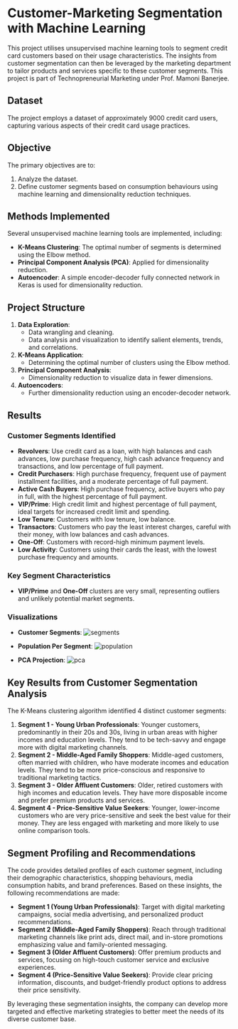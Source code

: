 
# Customer-Marketing Segmentation with Machine Learning

This project utilises unsupervised machine learning tools to segment credit card customers based on their usage characteristics. The insights from customer segmentation can then be leveraged by the marketing department to tailor products and services specific to these customer segments. This project is part of Technopreneurial Marketing under Prof. Mamoni Banerjee.

## Dataset
The project employs a dataset of approximately 9000 credit card users, capturing various aspects of their credit card usage practices.

## Objective
The primary objectives are to:
1. Analyze the dataset.
2. Define customer segments based on consumption behaviours using machine learning and dimensionality reduction techniques.

## Methods Implemented
Several unsupervised machine learning tools are implemented, including:
- **K-Means Clustering**: The optimal number of segments is determined using the Elbow method.
- **Principal Component Analysis (PCA)**: Applied for dimensionality reduction.
- **Autoencoder**: A simple encoder-decoder fully connected network in Keras is used for dimensionality reduction.

## Project Structure
1. **Data Exploration**:
   - Data wrangling and cleaning.
   - Data analysis and visualization to identify salient elements, trends, and correlations.
2. **K-Means Application**:
   - Determining the optimal number of clusters using the Elbow method.
3. **Principal Component Analysis**:
   - Dimensionality reduction to visualize data in fewer dimensions.
4. **Autoencoders**:
   - Further dimensionality reduction using an encoder-decoder network.

## Results
### Customer Segments Identified
- **Revolvers**: Use credit card as a loan, with high balances and cash advances, low purchase frequency, high cash advance frequency and transactions, and low percentage of full payment.
- **Credit Purchasers**: High purchase frequency, frequent use of payment installment facilities, and a moderate percentage of full payment.
- **Active Cash Buyers**: High purchase frequency, active buyers who pay in full, with the highest percentage of full payment.
- **VIP/Prime**: High credit limit and highest percentage of full payment, ideal targets for increased credit limit and spending.
- **Low Tenure**: Customers with low tenure, low balance.
- **Transactors**: Customers who pay the least interest charges, careful with their money, with low balances and cash advances.
- **One-Off**: Customers with record-high minimum payment levels.
- **Low Activity**: Customers using their cards the least, with the lowest purchase frequency and amounts.

### Key Segment Characteristics
- **VIP/Prime** and **One-Off** clusters are very small, representing outliers and unlikely potential market segments.

### Visualizations
- **Customer Segments**:
  ![segments](https://github.com/boonmo/Customer-Segmentation-Analysis-with-Targeted-Marketing/assets/133490509/ab87b72d-7ee9-43bd-a66f-99debcb052c3)

  
- **Population Per Segment**:
  ![population](https://github.com/boonmo/Customer-Segmentation-Analysis-with-Targeted-Marketing/assets/133490509/6f81e676-b3a4-49d2-a980-84dcd62184cc)

  
- **PCA Projection**:
  ![pca](https://github.com/boonmo/Customer-Segmentation-Analysis-with-Targeted-Marketing/assets/133490509/169302ed-2713-4fc6-92f6-64209db9ad95)


## Key Results from Customer Segmentation Analysis
The K-Means clustering algorithm identified 4 distinct customer segments:

1. **Segment 1 - Young Urban Professionals**: Younger customers, predominantly in their 20s and 30s, living in urban areas with higher incomes and education levels. They tend to be tech-savvy and engage more with digital marketing channels.
2. **Segment 2 - Middle-Aged Family Shoppers**: Middle-aged customers, often married with children, who have moderate incomes and education levels. They tend to be more price-conscious and responsive to traditional marketing tactics.
3. **Segment 3 - Older Affluent Customers**: Older, retired customers with high incomes and education levels. They have more disposable income and prefer premium products and services.
4. **Segment 4 - Price-Sensitive Value Seekers**: Younger, lower-income customers who are very price-sensitive and seek the best value for their money. They are less engaged with marketing and more likely to use online comparison tools.

## Segment Profiling and Recommendations
The code provides detailed profiles of each customer segment, including their demographic characteristics, shopping behaviours, media consumption habits, and brand preferences. Based on these insights, the following recommendations are made:

- **Segment 1 (Young Urban Professionals)**: Target with digital marketing campaigns, social media advertising, and personalized product recommendations.
- **Segment 2 (Middle-Aged Family Shoppers)**: Reach through traditional marketing channels like print ads, direct mail, and in-store promotions emphasizing value and family-oriented messaging.
- **Segment 3 (Older Affluent Customers)**: Offer premium products and services, focusing on high-touch customer service and exclusive experiences.
- **Segment 4 (Price-Sensitive Value Seekers)**: Provide clear pricing information, discounts, and budget-friendly product options to address their price sensitivity.

By leveraging these segmentation insights, the company can develop more targeted and effective marketing strategies to better meet the needs of its diverse customer base.
